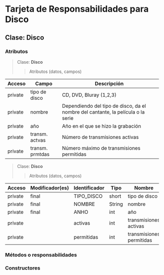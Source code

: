 # Tarjeta de Responsabilidades para Disco

## Clase: Disco

### Atributos

> Clase: **Disco**
>>Atributos (datos, campos)

Acceso | Campo | Descripción
--|--|--
private | tipo de disco | CD, DVD, Bluray (1,2,3)
private | nombre | Dependiendo del tipo de disco, da el nombre del cantante, la película o la serie  
private|año|Año en el que se hizo la grabación
private|transm. actvas|Número de transmisiones activas
private|transm. prmtdas|Número máximo de transmisiones permitidas

> Clase: **Disco**
>>Atributos (datos, campos)

Acceso | Modificador(es) | Identificador | Tipo | Nombre
--|--|--|--|--
private |final|TIPO_DISCO|short| tipo de disco
private |final|NOMBRE|String| nombre
private |final|ANHO|int| año
private ||activas|int| transmisiones activas
private ||permitidas|int| transmisiones permitidas

### Métodos o responsabilidades

### Constructores

